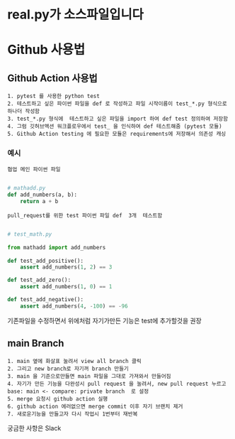 # real.py가 소스파일입니다

# Github 사용법
## Github Action 사용법 
	
	1. pytest 를 사용한 python test
    2. 테스트하고 싶은 파이썬 파일을 def 로 작성하고 파일 시작이름이 test_*.py 형식으로 하나더 작성함
    3. test_*.py 형식에  테스트하고 싶은 파일을 import 하여 def test 정의하여 저장함 
    4. 그럼 깃허브액션 워크플로우에서 test_ 을 인식하여 def 테스트해줌 (pytest 모듈)
    5. Github Action testing 에 필요한 모듈은 requirements에 저장해서 의존성 캐싱

### 예시
    
    협업 메인 파이썬 파일 

```python

# mathadd.py
def add_numbers(a, b):
    return a + b
```
    
    pull_request를 위한 test 파이썬 파일 def  3개  테스트함 
    
```python

# test_math.py
    
from mathadd import add_numbers
    
def test_add_positive():
    assert add_numbers(1, 2) == 3

def test_add_zero():
    assert add_numbers(1, 0) == 1

def test_add_negative():
    assert add_numbers(4, -100) == -96

```

  기존파일을 수정하면서   위에처럼 자기가만든 기능은 test에 추가할것을 권장


## main Branch

	1. main 옆에 화살표 눌려서 view all branch 클릭
	2. 그리고 new branch로 자기꺼 branch 만들기
	3. main 을 기준으로만들면 main 파일을 그대로 가져와서 만들어짐
	4. 자기가 만든 기능을 다완성시 pull request 을 눌려서, new pull request 누르고  base: main <- compare: private branch  로 설정
	5. merge 요청시 github action 실행
	6. github action 에러없으면 merge commit 이후 자기 브랜치 제거 
	7. 새로운기능을 만들고자 다시 작업시 1번부터 재반복

궁금한 사항은 Slack

